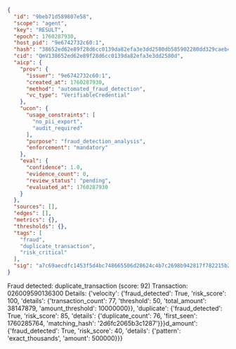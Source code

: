```json
{
  "id": "9beb71d589807e58",
  "scope": "agent",
  "key": "RESULT",
  "epoch": 1760287930,
  "host_pid": "9e6742732c60:1",
  "hash": "38652ed62e89f28d6cc0139da82efa3e3dd2580db585902280dd329caeb40b03",
  "cid": "QmV138652ed62e89f28d6cc0139da82efa3e3dd2580d",
  "aicp": {
    "prov": {
      "issuer": "9e6742732c60:1",
      "created_at": 1760287930,
      "method": "automated_fraud_detection",
      "vc_type": "VerifiableCredential"
    },
    "ucon": {
      "usage_constraints": [
        "no_pii_export",
        "audit_required"
      ],
      "purpose": "fraud_detection_analysis",
      "enforcement": "mandatory"
    },
    "eval": {
      "confidence": 1.0,
      "evidence_count": 0,
      "review_status": "pending",
      "evaluated_at": 1760287930
    }
  },
  "sources": [],
  "edges": [],
  "metrics": {},
  "thresholds": {},
  "tags": [
    "fraud",
    "duplicate_transaction",
    "risk_critical"
  ],
  "sig": "a7c69aecdfc1453f5d4bc748665506d28624c4b7c2698b942817f782215b2aaf"
}
```

Fraud detected: duplicate_transaction (score: 92)
Transaction: 026009590136300
Details: {'velocity': {'fraud_detected': True, 'risk_score': 100, 'details': {'transaction_count': 77, 'threshold': 50, 'total_amount': 38147879, 'amount_threshold': 10000000}}, 'duplicate': {'fraud_detected': True, 'risk_score': 85, 'details': {'duplicate_count': 76, 'first_seen': 1760285764, 'matching_hash': '2d6fc2065b3c1287'}}}d_amount': {'fraud_detected': True, 'risk_score': 40, 'details': {'pattern': 'exact_thousands', 'amount': 500000}}}